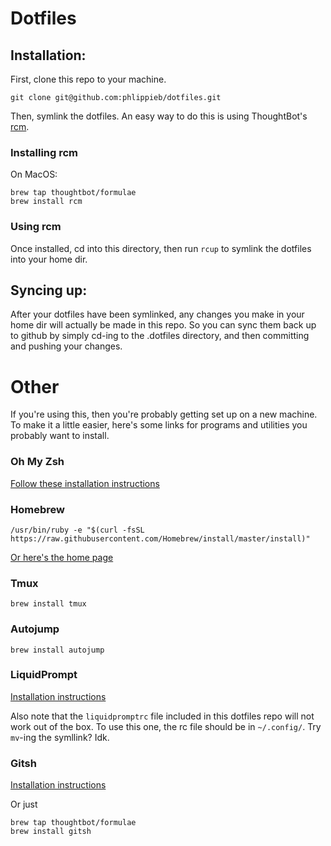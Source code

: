 # Dotfiles

## Installation:

First, clone this repo to your machine.

```
git clone git@github.com:phlippieb/dotfiles.git
```

Then, symlink the dotfiles. An easy way to do this is using ThoughtBot's [rcm](https://github.com/thoughtbot/rcm#installation).

### Installing rcm

On MacOS:

```
brew tap thoughtbot/formulae
brew install rcm
```

### Using rcm

Once installed, cd into this directory, then run `rcup` to symlink the dotfiles into your home dir.

## Syncing up:

After your dotfiles have been symlinked, any changes you make in your home dir will actually be made in this repo. So you can sync them back up to github by simply cd-ing to the .dotfiles directory, and then committing and pushing your changes.

# Other

If you're using this, then you're probably getting set up on a new machine. To make it a little easier, here's some links for programs and utilities you probably want to install.

### Oh My Zsh

[Follow these installation instructions](https://github.com/robbyrussell/oh-my-zsh/wiki/Installing-ZSH)

### Homebrew 

```
/usr/bin/ruby -e "$(curl -fsSL https://raw.githubusercontent.com/Homebrew/install/master/install)"
```

[Or here's the home page](://brew.sh/)

###  Tmux

```
brew install tmux
```

### Autojump

```
brew install autojump
```

### LiquidPrompt

[Installation instructions](https://github.com/nojhan/liquidprompt#test-drive-and-installation)

Also note that the `liquidpromptrc` file included in this dotfiles repo will not work out of the box. To use this one, the rc file should be in `~/.config/`. Try `mv`-ing the symllink? Idk.

### Gitsh

[Installation instructions](https://github.com/thoughtbot/gitsh#installing-gitsh)

Or just

```
brew tap thoughtbot/formulae
brew install gitsh
```

